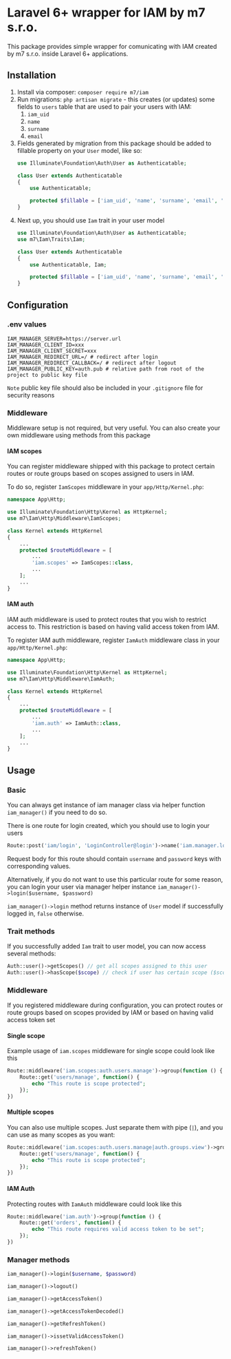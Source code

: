 # Laravel 6+ wrapper for IAM by m7 s.r.o.
This package provides simple wrapper for comunicating with IAM created by m7 s.r.o. 
inside Laravel 6+ applications.

## Installation
1. Install via composer: `composer require m7/iam`
1. Run migrations: `php artisan migrate` - this creates (or updates) some fields to `users` table that are
used to pair your users with IAM:
    1. `iam_uid`
    1. `name`
    1. `surname`
    1. `email`
1. Fields generated by migration from this package should be added to fillable property on your `User` model, 
  like so:
      ```php
      use Illuminate\Foundation\Auth\User as Authenticatable;
      
      class User extends Authenticatable
      {
          use Authenticatable;
      
          protected $fillable = ['iam_uid', 'name', 'surname', 'email', 'password'];
      }
      ```
1. Next up, you should use `Iam` trait in your user model
    ```php
    use Illuminate\Foundation\Auth\User as Authenticatable;
    use m7\Iam\Traits\Iam;
    
    class User extends Authenticatable
    {
        use Authenticatable, Iam;
    
        protected $fillable = ['iam_uid', 'name', 'surname', 'email', 'password'];
    }
    ```
## Configuration
### .env values
```dotenv
IAM_MANAGER_SERVER=https://server.url
IAM_MANAGER_CLIENT_ID=xxx
IAM_MANAGER_CLIENT_SECRET=xxx
IAM_MANAGER_REDIRECT_URL=/ # redirect after login
IAM_MANAGER_REDIRECT_CALLBACK=/ # redirect after logout
IAM_MANAGER_PUBLIC_KEY=auth.pub # relative path from root of the project to public key file
```
`Note` public key file should also be included in your `.gitignore` file for security reasons 
### Middleware
Middleware setup is not required, but very useful. You can also create your own middleware using methods from this package

#### IAM scopes
You can register middleware shipped with this package to protect
certain routes or route groups based on scopes assigned to users in IAM.

To do so, register `IamScopes` middleware in your `app/Http/Kernel.php`:

```php
namespace App\Http;

use Illuminate\Foundation\Http\Kernel as HttpKernel;
use m7\Iam\Http\Middleware\IamScopes;

class Kernel extends HttpKernel 
{
    ...
    protected $routeMiddleware = [
        ...
        'iam.scopes' => IamScopes::class,
        ...
    ];
    ...
}
```

#### IAM auth
IAM auth middleware is used to protect routes that you wish to restrict access to. This restriction is based on
having valid access token from IAM.

To register IAM auth middleware, register `IamAuth` middleware class in your `app/Http/Kernel.php`:

```php
namespace App\Http;

use Illuminate\Foundation\Http\Kernel as HttpKernel;
use m7\Iam\Http\Middleware\IamAuth;

class Kernel extends HttpKernel 
{
    ...
    protected $routeMiddleware = [
        ...
        'iam.auth' => IamAuth::class,
        ...
    ];
    ...
}
```

## Usage

### Basic
You can always get instance of iam manager class via helper function `iam_manager()` if you need to do so.

There is one route for login created, which you should use to login your users
```php
Route::post('iam/login', 'LoginController@login')->name('iam.manager.login');
```
Request body for this route should contain `username` and `password` keys with corresponding values.

Alternatively, if you do not want to use this particular route for some reason, you can login your user via
manager helper instance `iam_manager()->login($username, $password)`

`iam_manager()->login` method returns instance of `User` model if successfully logged in, `false` otherwise.

### Trait methods
If you successfully added `Iam` trait to user model, you can now access several methods:
```php
Auth::user()->getScopes() // get all scopes assigned to this user
Auth::user()->hasScope($scope) // check if user has certain scope ($scope can also be array, that way you can check if user has multiple scopes)
```

### Middleware
If you registered middleware during configuration, you can protect routes or route groups based on scopes
provided by IAM or based on having valid access token set

#### Single scope
Example usage of `iam.scopes` middleware for single scope could look like this
```php
Route::middleware('iam.scopes:auth.users.manage')->group(function () {
    Route::get('users/manage', function() {
        echo "This route is scope protected";
    });
})
```
#### Multiple scopes
You can also use multiple scopes. Just separate them with pipe (`|`), and you can use as many scopes as you want:
```php
Route::middleware('iam.scopes:auth.users.manage|auth.groups.view')->group(function () {
    Route::get('users/manage', function() {
        echo "This route is scope protected";
    });
})
```

#### IAM Auth
Protecting routes with `IamAuth` middleware could look like this
```php
Route::middleware('iam.auth')->group(function () {
    Route::get('orders', function() {
        echo "This route requires valid access token to be set";
    });
})
```

### Manager methods
```php
iam_manager()->login($username, $password)
```

```php
iam_manager()->logout()
```

```php
iam_manager()->getAccessToken()
```

```php
iam_manager()->getAccessTokenDecoded()
```

```php
iam_manager()->getRefreshToken()
```

```php
iam_manager()->issetValidAccessToken()
```

```php
iam_manager()->refreshToken()
```
